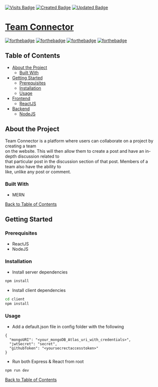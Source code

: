 [![Visits Badge](https://badges.pufler.dev/visits/Navneet-Singh-123/Team-Connect)](https://badges.pufler.dev) [![Created Badge](https://badges.pufler.dev/created/Navneet-Singh-123/Team-Connect)](https://badges.pufler.dev) [![Updated Badge](https://badges.pufler.dev/updated/Navneet-Singh-123/Team-Connect)](https://badges.pufler.dev)

# [Team Connector](https://blooming-spire-16914.herokuapp.com/)

	
[![forthebadge](https://forthebadge.com/images/badges/built-with-love.svg)](https://forthebadge.com)  [![forthebadge](https://forthebadge.com/images/badges/made-with-javascript.svg)](https://forthebadge.com) [![forthebadge](https://forthebadge.com/images/badges/uses-html.svg)](https://forthebadge.com) [![forthebadge](https://forthebadge.com/images/badges/uses-css.svg)](https://forthebadge.com) 



## Table of Contents
* [About the Project](#about-the-project)
  * [Built With](#built-with)
* [Getting Started](#getting-started)
  * [Prerequisites](#prerequisites)
  * [Installation](#installation)
  * [Usage](#usage)
* [Frontend](#frontend)
    * [ReactJS](#reactjs)
* [Backend](#backend)
    * [NodeJS](#nodejs)

## About the Project
Team Connector is a platform where users can collaborate on a project by creating a team<br> on the website. This will then allow them to create a post and have an in-depth discussion related to<br> that particular post in the discussion section of that post. Members of a team also have the ability to <br>like, unlike any post or comment.
### Built With
*   MERN 

[Back to Table of Contents](#table-of-contents)
## Getting Started
### Prerequisites
* ReactJS
* NodeJS
### Installation
* Install server dependencies

	
```bash
npm install
```

* Install client dependencies

	
```bash
cd client
npm install
```


### Usage
* Add a default.json file in config folder with the following
	
```
{
  "mongoURI": "<your_mongoDB_Atlas_uri_with_credentials>",
  "jwtSecret": "secret",
  "githubToken": "<yoursecrectaccesstoken>"
}
```

* Run both Express & React from root

	
```bash
npm run dev
```
[Back to Table of Contents](#table-of-contents)